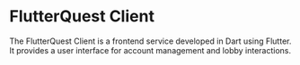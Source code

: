 # FlutterQuest Client

The FlutterQuest Client is a frontend service developed in Dart using Flutter. It provides a user interface for account management and lobby interactions.